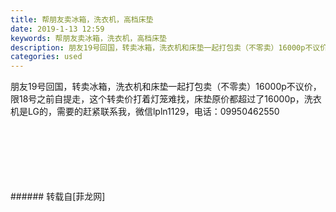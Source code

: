 ```yaml
---
title: 帮朋友卖冰箱，洗衣机，高档床垫
date: 2019-1-13 12:59
keywords: 帮朋友卖冰箱，洗衣机，高档床垫
description: 朋友19号回国，转卖冰箱，洗衣机和床垫一起打包卖（不零卖）16000p不议价，限18号之前自提走，这个转卖价打着灯笼难找，床垫原价都超过了16000p，洗衣机是LG的，需要的赶紧联系我，微信lpln1129，电话：09950462550
categories: used
---
```

<td class="t_f" id="postmessage_2681775">

朋友19号回国，转卖冰箱，洗衣机和床垫一起打包卖（不零卖）16000p不议价，限18号之前自提走，这个转卖价打着灯笼难找，床垫原价都超过了16000p，洗衣机是LG的，需要的赶紧联系我，微信lpln1129，电话：09950462550<br/>
<img alt="" border="0" class="zoom" data-cf-modified-2fba1e68e1457193ceab47fc-="" file="http://www.flw.ph/data/appbyme/upload/image/201901/13/cOgD1H2ywA3g.jpg" id="aimg_T84aB" lazyloadthumb="1" onclick="" onmouseover="" src="http://www.flw.ph/data/appbyme/upload/image/201901/13/cOgD1H2ywA3g.jpg"/><br/>
<br/>
<img alt="" border="0" class="zoom" data-cf-modified-2fba1e68e1457193ceab47fc-="" file="http://www.flw.ph/data/appbyme/upload/image/201901/13/pTWFT2XFMLUT.jpg" id="aimg_bb26z" lazyloadthumb="1" onclick="" onmouseover="" src="http://www.flw.ph/data/appbyme/upload/image/201901/13/pTWFT2XFMLUT.jpg"/><br/>
<br/>
<img alt="" border="0" class="zoom" data-cf-modified-2fba1e68e1457193ceab47fc-="" file="http://www.flw.ph/data/appbyme/upload/image/201901/13/XUXB1DpqFrlT.jpg" id="aimg_wJMJv" lazyloadthumb="1" onclick="" onmouseover="" src="http://www.flw.ph/data/appbyme/upload/image/201901/13/XUXB1DpqFrlT.jpg"/><br/>
<br/>
<img alt="" border="0" class="zoom" data-cf-modified-2fba1e68e1457193ceab47fc-="" file="http://www.flw.ph/data/appbyme/upload/image/201901/13/95q4MCuPeWZn.jpg" id="aimg_twoWb" lazyloadthumb="1" onclick="" onmouseover="" src="http://www.flw.ph/data/appbyme/upload/image/201901/13/95q4MCuPeWZn.jpg"/><br/>
<br/>
<img alt="" border="0" class="zoom" data-cf-modified-2fba1e68e1457193ceab47fc-="" file="http://www.flw.ph/data/appbyme/upload/image/201901/13/Obv0r2HXMHz4.jpg" id="aimg_VIDdA" lazyloadthumb="1" onclick="" onmouseover="" src="http://www.flw.ph/data/appbyme/upload/image/201901/13/Obv0r2HXMHz4.jpg"/><br/>
<br/>
<img alt="" border="0" class="zoom" data-cf-modified-2fba1e68e1457193ceab47fc-="" file="http://www.flw.ph/data/appbyme/upload/image/201901/13/EQNHtvRTjbbH.jpg" id="aimg_oKDaL" lazyloadthumb="1" onclick="" onmouseover="" src="http://www.flw.ph/data/appbyme/upload/image/201901/13/EQNHtvRTjbbH.jpg"/><br/>
<br/>
</td>
###### 转载自[菲龙网]